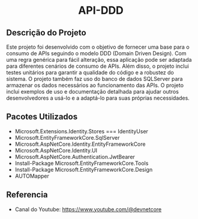 <h1 align="center"> API-DDD</h1>

<h2 align="left"> Descrição do Projeto </h2>

Este projeto foi desenvolvido com o objetivo de fornecer uma base para o consumo de APIs seguindo o modelo DDD (Domain Driven Design). 
Com uma regra genérica para fácil alteração, essa aplicação pode ser adaptada para diferentes cenários de consumo de APIs. 
Além disso, o projeto inclui testes unitários para garantir a qualidade do código e a robustez do sistema. 
O projeto também faz uso do banco de dados SQLServer para armazenar os dados necessários ao funcionamento das APIs. 
O projeto inclui exemplos de uso e documentação detalhada para ajudar outros desenvolvedores a usá-lo e a adaptá-lo para suas próprias necessidades.

<h2 align="left"> Pacotes Utilizados </h2>

- Microsoft.Extensions.Identity.Stores  === IdentityUser
- Microsoft.EntityFrameworkCore.SqlServer
- Microsoft.AspNetCore.Identity.EntityFrameworkCore
- Microsoft.AspNetCore.Identity.UI
- Microsoft.AspNetCore.Authentication.JwtBearer
- Install-Package Microsoft.EntityFrameworkCore.Tools
- Install-Package Microsoft.EntityFrameworkCore.Design
- AUTOMapper

<h2 align="left"> Referencia </h2>

- Canal do Youtube: https://www.youtube.com/@devnetcore
